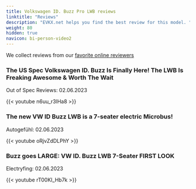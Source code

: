 ```yaml
---
title: Volkswagen ID. Buzz Pro LWB reviews
linktitle: "Reviews"
description: "EVKX.net helps you find the best review for this model. "
weight: 80
hidden: true
navicon: bi-person-video2
---
```

We collect reviews from our [favorite online reviewers](../../../../guides/evreviewers/)

<div class="container text-center shadow p-2 pe-4 mb-5 bg-body-tertiary rounded border">
<h3>The US Spec Volkswagen ID. Buzz Is Finally Here! The LWB Is Freaking Awesome & Worth The Wait</h3>
<p>Out of Spec Reviews: 02.06.2023</p>

{{< youtube n6uu_r3lHa8 >}}

</div>
<div class="container text-center shadow p-2 pe-4 mb-5 bg-body-tertiary rounded border">
<h3>The new VW ID Buzz LWB is a 7-seater electric Microbus!</h3>
<p>Autogefühl: 02.06.2023</p>

{{< youtube oRjvZdDLPhY >}}

</div>
<div class="container text-center shadow p-2 pe-4 mb-5 bg-body-tertiary rounded border">
<h3>Buzz goes LARGE: VW ID. Buzz LWB 7-Seater FIRST LOOK</h3>
<p>Electryfing: 02.06.2023</p>

{{< youtube rT00KI_Hb7k >}}

</div>
